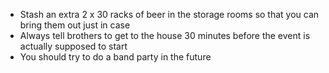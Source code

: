 - Stash an extra 2 x 30 racks of beer in the storage rooms so that you can bring them out just in case
- Always tell brothers to get to the house 30 minutes before the event is actually supposed to start
- You should try to do a band party in the future 